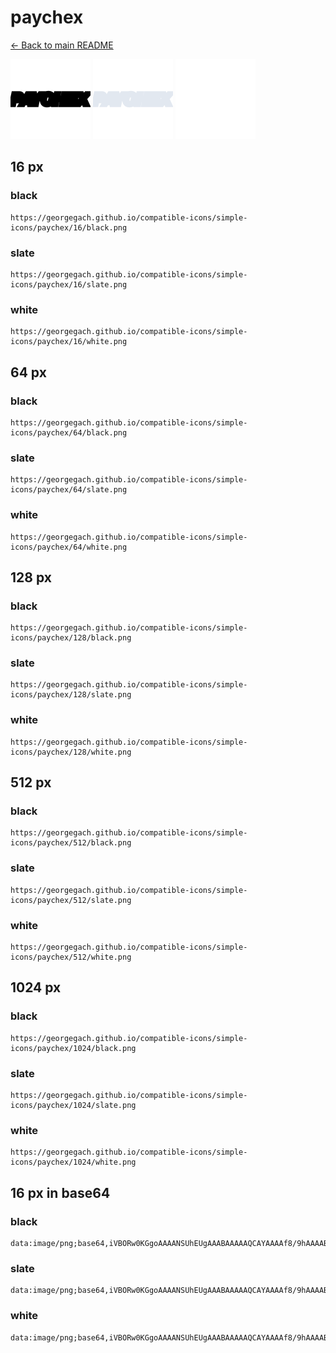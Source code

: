 # paychex

[← Back to main README](../../README.md)


<img src="./128/black.png" width="128" alt="paychex black icon" />
<img src="./128/slate.png" width="128" alt="paychex slate icon" />
<img src="./128/white.png" width="128" alt="paychex white icon" />

## 16 px

### black
```
https://georgegach.github.io/compatible-icons/simple-icons/paychex/16/black.png
```

### slate
```
https://georgegach.github.io/compatible-icons/simple-icons/paychex/16/slate.png
```

### white
```
https://georgegach.github.io/compatible-icons/simple-icons/paychex/16/white.png
```

## 64 px

### black
```
https://georgegach.github.io/compatible-icons/simple-icons/paychex/64/black.png
```

### slate
```
https://georgegach.github.io/compatible-icons/simple-icons/paychex/64/slate.png
```

### white
```
https://georgegach.github.io/compatible-icons/simple-icons/paychex/64/white.png
```

## 128 px

### black
```
https://georgegach.github.io/compatible-icons/simple-icons/paychex/128/black.png
```

### slate
```
https://georgegach.github.io/compatible-icons/simple-icons/paychex/128/slate.png
```

### white
```
https://georgegach.github.io/compatible-icons/simple-icons/paychex/128/white.png
```

## 512 px

### black
```
https://georgegach.github.io/compatible-icons/simple-icons/paychex/512/black.png
```

### slate
```
https://georgegach.github.io/compatible-icons/simple-icons/paychex/512/slate.png
```

### white
```
https://georgegach.github.io/compatible-icons/simple-icons/paychex/512/white.png
```

## 1024 px

### black
```
https://georgegach.github.io/compatible-icons/simple-icons/paychex/1024/black.png
```

### slate
```
https://georgegach.github.io/compatible-icons/simple-icons/paychex/1024/slate.png
```

### white
```
https://georgegach.github.io/compatible-icons/simple-icons/paychex/1024/white.png
```

## 16 px in base64

### black
```
data:image/png;base64,iVBORw0KGgoAAAANSUhEUgAAABAAAAAQCAYAAAAf8/9hAAAABmJLR0QA/wD/AP+gvaeTAAAAh0lEQVQ4je3OOw5BYRiE4ec/cYkodWpWILEB67Ake7AHG6CzA6EWpUrkxOXQjDVoziRf8843k6HV/1WwwgRrLMNOYT3sMcMdQ3TxwRnjghv6eGIQE954paQJL+jEq3CoEq4TbhK+4pHHT4pK7re8waGDDbaY44IpdgkvsrDGKPOl9BjW6u/6AhowIPGqAA3MAAAAAElFTkSuQmCC
```

### slate
```
data:image/png;base64,iVBORw0KGgoAAAANSUhEUgAAABAAAAAQCAYAAAAf8/9hAAAABmJLR0QA/wD/AP+gvaeTAAAAt0lEQVQ4je3QsUmDARiE4ff9EhOCZTrrOIHgAs7hSO7gDi6gnRsELYNoKlEIEjT/dxaxtNYmT3twHAcH/8/Vy/sV9MIaXZO+BOz0Y1GLJpPRyPtuzmI+DMdSR9Dp+KQ5cbV+2wBTyVfHGRL35QNhh0yADokgOBYGpBKXBUwh2+BMbQHCK/CJDEoCO1XwJ0ZCa5Zj4CbUbcF5m+cKp6130IPUBWFTlW068/18IJ0BHsqa//npB7/4BqbSVG9bsX55AAAAAElFTkSuQmCC
```

### white
```
data:image/png;base64,iVBORw0KGgoAAAANSUhEUgAAABAAAAAQCAYAAAAf8/9hAAAABmJLR0QA/wD/AP+gvaeTAAAAiklEQVQ4je3OuwlCURCE4e+ID8TQzFgrEGzAOizJHuzBBjSzA9FYDI1ExMc9JtODyR1YFmb3n11a/V+l1rrGFBusUHCO18cBczwwQg8VF0xKrfWOAd4YZghffBLSxC/oZtbBsRP4GbgJfMMrizVBJSW9wbGLLXZY4IoZ9oGXuOfAOO9L6Cleq7/rB3mVJuvP2olcAAAAAElFTkSuQmCC
```


